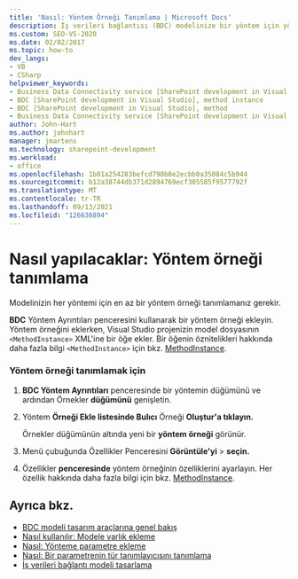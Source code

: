 ```yaml
---
title: 'Nasıl: Yöntem Örneği Tanımlama | Microsoft Docs'
description: İş verileri bağlantısı (BDC) modelinize bir yöntem için yöntem örneği tanımlamayı öğrenin.
ms.custom: SEO-VS-2020
ms.date: 02/02/2017
ms.topic: how-to
dev_langs:
- VB
- CSharp
helpviewer_keywords:
- Business Data Connectivity service [SharePoint development in Visual Studio], method instance
- BDC [SharePoint development in Visual Studio], method instance
- BDC [SharePoint development in Visual Studio], method
- Business Data Connectivity service [SharePoint development in Visual Studio], method
author: John-Hart
ms.author: johnhart
manager: jmartens
ms.technology: sharepoint-development
ms.workload:
- office
ms.openlocfilehash: 1b01a254283befcd790b0e2ecbb0a35084c5b944
ms.sourcegitcommit: b12a38744db371d2894769ecf305585f9577792f
ms.translationtype: MT
ms.contentlocale: tr-TR
ms.lasthandoff: 09/13/2021
ms.locfileid: "126636894"
---
```

# <a name="how-to-define-a-method-instance"></a>Nasıl yapılacaklar: Yöntem örneği tanımlama
  Modelinizin her yöntemi için en az bir yöntem örneği tanımlamanız gerekir.

 **BDC** Yöntem Ayrıntıları penceresini kullanarak bir yöntem örneği ekleyin. Yöntem örneğini eklerken, Visual Studio projenizin model dosyasının `<MethodInstance>` XML'ine bir öğe ekler. Bir öğenin öznitelikleri hakkında daha fazla bilgi `<MethodInstance>` için bkz. [MethodInstance](/previous-versions/office/developer/sharepoint-2010/ee556838(v=office.14)).

### <a name="to-define-a-method-instance"></a>Yöntem örneği tanımlamak için

1. **BDC Yöntem Ayrıntıları** penceresinde bir yöntemin düğümünü ve ardından Örnekler **düğümünü** genişletin.

2. Yöntem **Örneği Ekle listesinde Bulıcı** Örneği **Oluştur'a tıklayın.**

     Örnekler düğümünün altında yeni bir **yöntem örneği** görünür.

3. Menü çubuğunda Özellikler Penceresini **Görüntüle'yi**  >  **seçin.**

4. Özellikler **penceresinde** yöntem örneğinin özelliklerini ayarlayın. Her özellik hakkında daha fazla bilgi için bkz. [MethodInstance](/previous-versions/office/developer/sharepoint-2010/ee556838(v=office.14)).

## <a name="see-also"></a>Ayrıca bkz.
- [BDC modeli tasarım araçlarına genel bakış](../sharepoint/bdc-model-design-tools-overview.md)
- [Nasıl kullanılır: Modele varlık ekleme](../sharepoint/how-to-add-an-entity-to-a-model.md)
- [Nasıl: Yönteme parametre ekleme](../sharepoint/how-to-add-a-parameter-to-a-method.md)
- [Nasıl: Bir parametrenin tür tanımlayıcısını tanımlama](../sharepoint/how-to-define-the-type-descriptor-of-a-parameter.md)
- [İş verileri bağlantı modeli tasarlama](../sharepoint/designing-a-business-data-connectivity-model.md)
